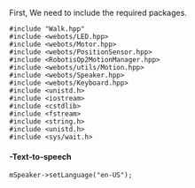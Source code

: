 First, We need to include the required packages.
```
#include "Walk.hpp"
#include <webots/LED.hpp>
#include <webots/Motor.hpp>
#include <webots/PositionSensor.hpp>
#include <RobotisOp2MotionManager.hpp>
#include <webots/utils/Motion.hpp>
#include <webots/Speaker.hpp>
#include <webots/Keyboard.hpp>
#include <unistd.h>
#include <iostream>
#include <cstdlib>
#include <fstream>
#include <string.h>
#include <unistd.h>
#include <sys/wait.h>
```

#### -Text-to-speech
  ```mSpeaker = getSpeaker("Speaker");  
  mSpeaker->setLanguage("en-US");
  ```
